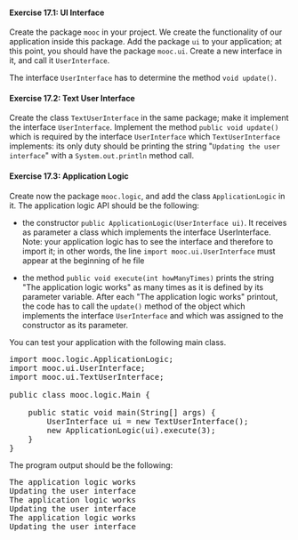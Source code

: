 #### Exercise 17.1: UI Interface

Create the package `mooc` in your project. We create the functionality of our application inside this package. Add the package `ui` to your application; at this point, you should have the package `mooc.ui`. Create a new interface in it, and call it `UserInterface`.

The interface `UserInterface` has to determine the method `void update()`. 

#### Exercise 17.2: Text User Interface

Create the class `TextUserInterface` in the same package; make it implement the interface `UserInterface`. Implement the method `public void update()` which is required by the interface `UserInterface` which `TextUserInterface` implements: its only duty should be printing the string "`Updating the user interface`" with a `System.out.println` method call.

#### Exercise 17.3: Application Logic

Create now the package `mooc.logic`, and add the class `ApplicationLogic` in it. The application logic API should be the following:

* the constructor `public ApplicationLogic(UserInterface ui)`. It receives as parameter a class which implements the interface UserInterface. Note: your application logic has to see the interface and therefore to import it; in other words, the line `import mooc.ui.UserInterface` must appear at the beginning of he file  

* the method `public void execute(int howManyTimes)` prints the string "The application logic works" as many times as it is defined by its parameter variable. After each "The application logic works" printout, the code has to call the `update()` method of the object which implements the interface `UserInterface` and which was assigned to the constructor as its parameter.  

You can test your application with the following main class.

<pre class="sh_java sh_sourceCode">
import mooc.logic.ApplicationLogic;
import mooc.ui.UserInterface;
import mooc.ui.TextUserInterface;

public class mooc.logic.Main {

    public static void main(String[] args) {
        UserInterface ui = new TextUserInterface();
        new ApplicationLogic(ui).execute(3);
    }
}
</pre>

The program output should be the following:

<pre>
The application logic works
Updating the user interface
The application logic works
Updating the user interface
The application logic works
Updating the user interface
</pre>
